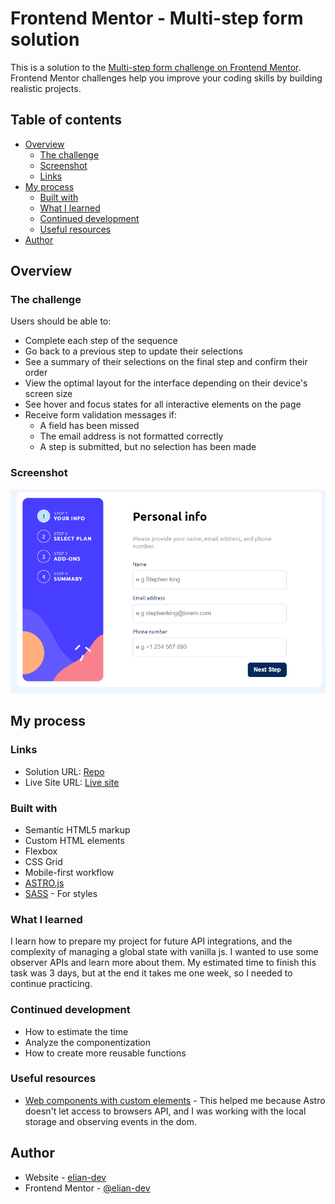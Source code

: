 # Frontend Mentor - Multi-step form solution

This is a solution to the [Multi-step form challenge on Frontend Mentor](https://www.frontendmentor.io/challenges/multistep-form-YVAnSdqQBJ). Frontend Mentor challenges help you improve your coding skills by building realistic projects. 

## Table of contents

- [Overview](#overview)
  - [The challenge](#the-challenge)
  - [Screenshot](#screenshot)
  - [Links](#links)
- [My process](#my-process)
  - [Built with](#built-with)
  - [What I learned](#what-i-learned)
  - [Continued development](#continued-development)
  - [Useful resources](#useful-resources)
- [Author](#author)

## Overview

### The challenge

Users should be able to:

- Complete each step of the sequence
- Go back to a previous step to update their selections
- See a summary of their selections on the final step and confirm their order
- View the optimal layout for the interface depending on their device's screen size
- See hover and focus states for all interactive elements on the page
- Receive form validation messages if:
  - A field has been missed
  - The email address is not formatted correctly
  - A step is submitted, but no selection has been made

### Screenshot

![](./public/assets/images/form.png)


## My process

### Links

- Solution URL: [Repo](https://github.com/elian-dev/multi-step-form-main)
- Live Site URL: [Live site](https://multi-step-form-main-dusky.vercel.app/)


### Built with
- Semantic HTML5 markup
- Custom HTML elements
- Flexbox
- CSS Grid
- Mobile-first workflow
- [ASTRO.js](https://astro.build/)
- [SASS](https://sass-lang.com/) - For styles

### What I learned

I learn how to prepare my project for future API integrations, and the complexity of managing a global state with vanilla js.
I wanted to use some observer APIs and learn more about them. 
My estimated time to finish this task was 3 days, but at the end it takes me one week, so I needed to continue practicing.

### Continued development

- How to estimate the time
- Analyze the componentization 
- How to create more reusable functions

### Useful resources

- [Web components with custom elements](https://docs.astro.build/en/guides/client-side-scripts/#web-components-with-custom-elements) - This helped me because Astro doesn't let access to browsers API, and I was working with the local storage and observing events in the dom.

## Author

- Website - [elian-dev](https://github.com/elian-dev)
- Frontend Mentor - [@elian-dev](https://www.frontendmentor.io/profile/elian-dev)
